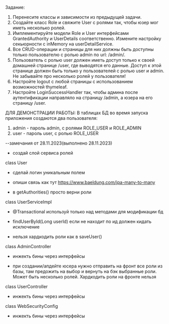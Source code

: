 Задание:
1. Перенесите классы и зависимости из предыдущей задачи.
2. Создайте класс Role и свяжите User с ролями так, чтобы юзер мог иметь несколько ролей.
3. Имплементируйте модели Role и User интерфейсами GrantedAuthority и UserDetails соответственно. Измените настройку секьюрности с inMemory на userDetailService.
4. Все CRUD-операции и страницы для них должны быть доступны только пользователю с ролью admin по url: /admin/.
5. Пользователь с ролью user должен иметь доступ только к своей домашней странице /user, где выводятся его данные. Доступ к этой странице должен быть только у пользователей с ролью user и admin. Не забывайте про несколько ролей у пользователя!
6. Настройте logout с любой страницы с использованием возможностей thymeleaf.
7. Настройте LoginSuccessHandler так, чтобы админа после аутентификации направляло на страницу /admin, а юзера на его страницу /user.

ДЛЯ ДЕМОНСТРАЦИИ РАБОТЫ:
В таблицах БД во время запуска приложения создаются два пользователя:
1) admin - пароль admin, с ролями ROLE_USER и ROLE_ADMIN
2) user - пароль user, с ролью ROLE_USER

--замечания от 28.11.2023(выполнено 28.11.2023)
- создай слой сервиса ролей

class User

- сделай логин уникальным полем

- опиши связь как тут https://www.baeldung.com/jpa-many-to-many

- в getAuthorities() просто верни роли

class UserServiceImpl

- @Transactional используй только над методами для модификации бд

- findUserById(Long userId) если не находит по ид должен кидать исключение

- нельзя хардкодить роли как в saveUser()

class AdminController

- инжекть бины через интерфейсы

- при создании/апдейте юсера нужно отправить на фронт все роли из базы, там предожить на выбор и вернуть на бэк выбранные роли. Может быть несколько ролей. Хардкодить роли на фронте нельзя

class UserController

- инжекть бины через интерфейсы

class WebSecurityConfig

- инжекть бины через интерфейсы


